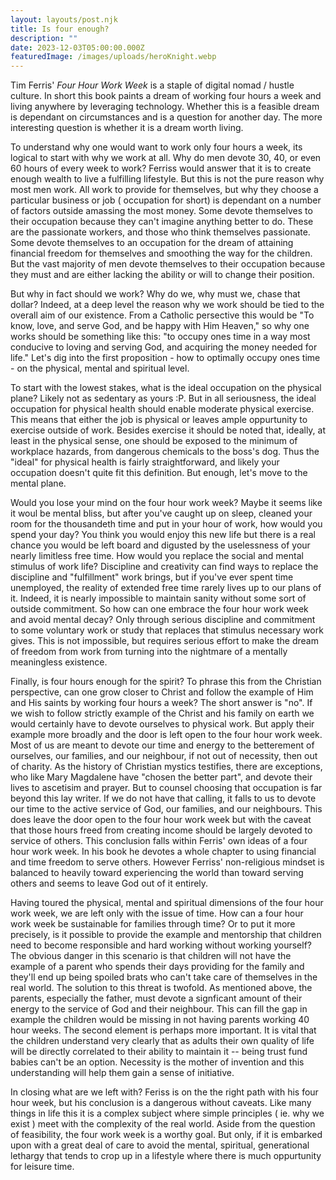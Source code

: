 ```yaml
---
layout: layouts/post.njk
title: Is four enough?
description: ""
date: 2023-12-03T05:00:00.000Z
featuredImage: /images/uploads/heroKnight.webp
---
```


Tim Ferris' *Four Hour Work Week* is a staple of digital nomad / hustle culture. In short this book paints a dream of working four hours a week and living anywhere by leveraging technology. Whether this is a feasible dream is dependant on circumstances and is a question for another day. The more interesting question is whether it is a dream worth living.

To understand why one would want to work only four hours a week, its logical to start with why we work at all. Why do men devote 30, 40, or even 60 hours of every week to work? Ferriss would answer that it is to create enough wealth to live a fulfilling lifestyle. But this is not the pure reason why most men work. All work to provide for themselves, but why they choose a particular business or job ( occupation for short) is dependant on a number of factors outside amassing the most money. Some devote themselves to their occupation because they can't imagine anything better to do. These are the passionate workers, and those who think themselves passionate. Some devote themselves to an occupation for the dream of attaining financial freedom for themselves and smoothing the way for the children. But the vast majority of men devote themselves to their occupation because they must and are either lacking the ability or will to change their position.

But why in fact should we work? Why do we, why must we, chase that dollar? Indeed, at a deep level the reason why we work should be tied to the overall aim of our existence. From a Catholic persective this would be "To know, love, and serve God, and be happy with Him Heaven," so why one works should be something like this: "to occupy ones time in a way most conducive to loving and serving God, and acquiring the money needed for life." Let's dig into the first proposition - how to optimally occupy ones time - on the physical, mental and spiritual level.

To start with the lowest stakes, what is the ideal occupation on the physical plane? Likely not as sedentary as yours :P. But in all seriousness, the ideal occupation for physical health should enable moderate physical exercise. This means that either the job is physical or leaves ample oppurtunity to exercise outside of work. Besides exercise it should be noted that, ideally, at least in the physical sense, one should be exposed to the minimum of workplace hazards, from dangerous chemicals to the boss's dog. Thus the "ideal" for physical health is fairly straightforward, and likely your occupation doesn't quite fit this definition. But enough, let's move to the mental plane.

Would you lose your mind on the four hour work week? Maybe it seems like it woul be mental bliss, but after you've caught up on sleep, cleaned your room for the thousandeth time and put in your hour of work, how would you spend your day? You think you would enjoy this new life but there is a real chance you would be left board and digusted by the uselessness of your nearly limitless free time. How would you replace the social and mental stimulus of work life? Discipline and creativity can find ways to replace the discipline and "fulfillment" work brings, but if you've ever spent time unemployed, the reality of extended free time rarely lives up to our plans of it. Indeed, it is nearly impossible to maintain sanity without some sort of outside commitment. So how can one embrace the four hour work week and avoid mental decay? Only through serious discipline and commitment to some voluntary work or study that replaces that stimulus necessary work gives. This is not impossible, but requires serious effort to make the dream of freedom from work from turning into the nightmare of a mentally meaningless existence.

Finally, is four hours enough for the spirit? To phrase this from the Christian perspective, can one grow closer to Christ and follow the example of Him and His saints by working four hours a week? The short answer is "no". If we wish to follow strictly example of the Christ and his family on earth we would certainly have to devote ourselves to physical work. But apply their example more broadly and the door is left open to the four hour work week. Most of us are meant to devote our time and energy to the betterement of ourselves, our families, and our neighbour, if not out of necessity, then out of charity. As the history of Christian mystics testifies, there are exceptions, who like Mary Magdalene have "chosen the better part", and devote their lives to ascetisim and prayer. But to counsel choosing that occupation is far beyond this lay writer. If we do not have that calling, it falls to us to devote our time to the active service of God, our families, and our neighbours. This does leave the door open to the four hour work week but with the caveat that those hours freed from creating income should be largely devoted to service of others. This conclusion falls within Ferris' own ideas of a four hour work week. In his book he devotes a whole chapter to using financial and time freedom to serve others. However Ferriss' non-religious mindset is balanced to heavily toward experiencing the world than toward serving others and seems to leave God out of it entirely.

Having toured the physical, mental and spiritual dimensions of the four hour work week, we are left only with the issue of time. How can a four hour work week be sustainable for families through time? Or to put it more precisely, is it possible to provide the example and mentorship that children need to become responsible and hard working without working yourself? The obvious danger in this scenario is that children will not have the example of a parent who spends their days providing for the family and they'll end up being spoiled brats who can't take care of themselves in the real world. The solution to this threat is twofold. As mentioned above, the parents, especially the father, must devote a signficant amount of their energy to the service of God and their neighbour. This can fill the gap in example the children would be missing in not having parents working 40 hour weeks. The second element is perhaps more important. It is vital that the children understand very clearly that as adults their own quality of life will be directly correlated to their ability to maintain it -- being trust fund babies can't be an option. Necessity is the mother of invention and this understanding will help them gain a sense of initiative.

In closing what are we left with? Feriss is on the the right path with his four hour week, but his conclusion is a dangerous without caveats. Like many things in life this it is a complex subject where simple principles ( ie. why we exist ) meet with the complexity of the real world. Aside from the question of feasibility, the four work week is a worthy goal. But only, if it is embarked upon with a great deal of care to avoid the mental, spiritual, generational lethargy that tends to crop up in a lifestyle where there is much oppurtunity for leisure time.